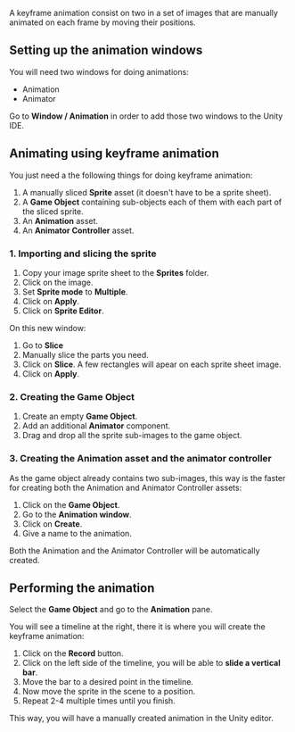 A keyframe animation consist on two in a set of images that are manually animated on each frame by moving their positions.

## Setting up the animation windows

You will need two windows for doing animations:

- Animation
- Animator

Go to **Window / Animation** in order to add those two windows to the Unity IDE.

## Animating using keyframe animation

You just need a the following things for doing keyframe animation:

1. A manually sliced **Sprite** asset (it doesn't have to be a sprite sheet).
2. A **Game Object** containing sub-objects each of them with each part of the sliced sprite.
3. An **Animation** asset.
4. An **Animator Controller** asset.

### 1. Importing and slicing the sprite

1. Copy your image sprite sheet to the **Sprites** folder.
2. Click on the image.
3. Set **Sprite mode** to **Multiple**.
4. Click on **Apply**.
5. Click on **Sprite Editor**.

On this new window:

1. Go to **Slice** 
2. Manually slice the parts you need.
3. Click on **Slice**.
A few rectangles will apear on each sprite sheet image.
4. Click on **Apply**.

### 2. Creating the Game Object

1. Create an empty **Game Object**.
2. Add an additional **Animator** component.
3. Drag and drop all the sprite sub-images to the game object.

### 3. Creating the Animation asset and the animator controller

As the game object already contains two sub-images, this way is the faster for creating both the Animation and Animator Controller assets:

1. Click on the **Game Object**.
2. Go to the **Animation window**.
3. Click on **Create**.
4. Give a name to the animation.

Both the Animation and the Animator Controller will be automatically created.

## Performing the animation

Select the **Game Object** and go to the **Animation** pane.

You will see a timeline at the right, there it is where you will create the keyframe animation:

1. Click on the **Record** button.
2. Click on the left side of the timeline, you will be able to **slide a vertical bar**.
3. Move the bar to a desired point in the timeline.
4. Now move the sprite in the scene to a position.
5. Repeat 2-4 multiple times until you finish. 

This way, you will have a manually created animation in the Unity editor.


